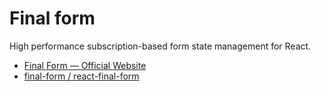# Final form

High performance subscription-based form state management for React.

- [Final Form — Official Website](https://final-form.org/react)
- [final-form / react-final-form](https://github.com/final-form/react-final-form)
